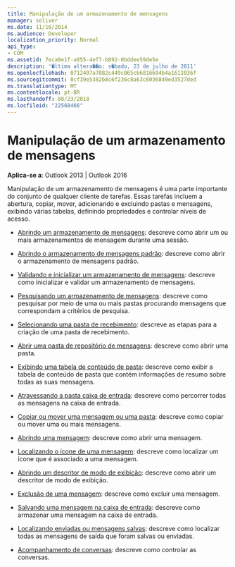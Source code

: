 ```yaml
---
title: Manipulação de um armazenamento de mensagens
manager: soliver
ms.date: 11/16/2014
ms.audience: Developer
localization_priority: Normal
api_type:
- COM
ms.assetid: 7eca0e1f-a855-4ef7-b892-0bddee59de5e
description: '�ltima altera��o: s�bado, 23 de julho de 2011'
ms.openlocfilehash: 0712407a7882c449c065cb6816694b4a1611036f
ms.sourcegitcommit: 0cf39e5382b8c6f236c8a63c6036849ed3527ded
ms.translationtype: MT
ms.contentlocale: pt-BR
ms.lasthandoff: 08/23/2018
ms.locfileid: "22568466"
---
```

# <a name="handling-a-message-store"></a>Manipulação de um armazenamento de mensagens
  
**Aplica-se a**: Outlook 2013 | Outlook 2016 
  
Manipulação de um armazenamento de mensagens é uma parte importante do conjunto de qualquer cliente de tarefas. Essas tarefas incluem a abertura, copiar, mover, adicionando e excluindo pastas e mensagens, exibindo várias tabelas, definindo propriedades e controlar níveis de acesso.

- [Abrindo um armazenamento de mensagens](opening-a-message-store.md): descreve como abrir um ou mais armazenamentos de mensagem durante uma sessão.
    
- [Abrindo o armazenamento de mensagens padrão](opening-the-default-message-store.md): descreve como abrir o armazenamento de mensagens padrão.
    
- [Validando e inicializar um armazenamento de mensagens](validating-and-initializing-a-message-store.md): descreve como inicializar e validar um armazenamento de mensagens.
    
- [Pesquisando um armazenamento de mensagens](searching-a-message-store.md): descreve como pesquisar por meio de uma ou mais pastas procurando mensagens que correspondam a critérios de pesquisa.
    
- [Selecionando uma pasta de recebimento](selecting-a-receive-folder.md): descreve as etapas para a criação de uma pasta de recebimento.
    
- [Abrir uma pasta de repositório de mensagens](opening-a-message-store-folder.md): descreve como abrir uma pasta.
    
- [Exibindo uma tabela de conteúdo de pasta](displaying-a-folder-contents-table.md): descreve como exibir a tabela de conteúdo de pasta que contém informações de resumo sobre todas as suas mensagens.
    
- [Atravessando a pasta caixa de entrada](traversing-the-inbox-folder.md): descreve como percorrer todas as mensagens na caixa de entrada.
    
- [Copiar ou mover uma mensagem ou uma pasta](copying-or-moving-a-message-or-a-folder.md): descreve como copiar ou mover uma ou mais mensagens.
    
- [Abrindo uma mensagem](opening-a-message.md): descreve como abrir uma mensagem.
    
- [Localizando o ícone de uma mensagem](finding-the-icon-for-a-message.md): descreve como localizar um ícone que é associado a uma mensagem.
    
- [Abrindo um descritor de modo de exibição](opening-a-view-descriptor.md): descreve como abrir um descritor de modo de exibição.
    
- [Exclusão de uma mensagem](deleting-a-message.md): descreve como excluir uma mensagem.
    
- [Salvando uma mensagem na caixa de entrada](saving-a-message-in-the-inbox.md): descreve como armazenar uma mensagem na caixa de entrada.
    
- [Localizando enviadas ou mensagens salvas](finding-sent-or-saved-messages.md): descreve como localizar todas as mensagens de saída que foram salvas ou enviadas.
    
- [Acompanhamento de conversas](tracking-conversations.md): descreve como controlar as conversas.
    

